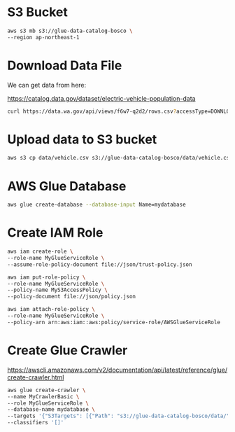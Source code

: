 # S3 Bucket

```sh
aws s3 mb s3://glue-data-catalog-bosco \
--region ap-northeast-1
```

# Download Data File

We can get data from here:

https://catalog.data.gov/dataset/electric-vehicle-population-data

```sh
curl https://data.wa.gov/api/views/f6w7-q2d2/rows.csv?accessType=DOWNLOAD -o ./data/vehicle.csv
```

# Upload data to S3 bucket

```sh
aws s3 cp data/vehicle.csv s3://glue-data-catalog-bosco/data/vehicle.csv
```

# AWS Glue Database

```sh
aws glue create-database --database-input Name=mydatabase
```

# Create IAM Role

```sh
aws iam create-role \
--role-name MyGlueServiceRole \
--assume-role-policy-document file://json/trust-policy.json
```

```sh
aws iam put-role-policy \
--role-name MyGlueServiceRole \
--policy-name MyS3AccessPolicy \
--policy-document file://json/policy.json
```

```sh
aws iam attach-role-policy \
--role-name MyGlueServiceRole \
--policy-arn arn:aws:iam::aws:policy/service-role/AWSGlueServiceRole
```

# Create Glue Crawler

https://awscli.amazonaws.com/v2/documentation/api/latest/reference/glue/create-crawler.html

```sh
aws glue create-crawler \
--name MyCrawlerBasic \
--role MyGlueServiceRole \
--database-name mydatabase \
--targets '{"S3Targets": [{"Path": "s3://glue-data-catalog-bosco/data/"}]}' \
--classifiers '[]'
```
